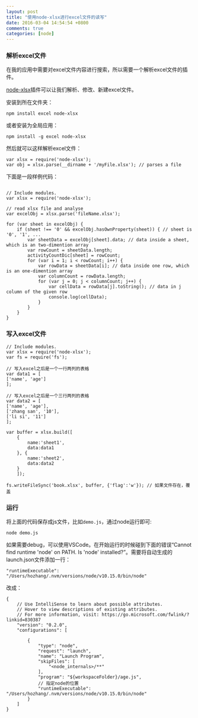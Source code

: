 ```yaml
---
layout: post
title: "使用node-xlsx进行excel文件的读写"
date: 2016-03-04 14:54:54 +0800
comments: true
categories: [node]
---
```


### 解析excel文件
在我的应用中需要对excel文件内容进行搜索，所以需要一个解析excel文件的插件。

[node-xlsx](https://www.npmjs.com/package/node-xlsx)插件可以让我们解析、修改、新建excel文件。

<!-- more -->

安装到所在文件夹：

```
npm install excel node-xlsx
```

或者安装为全局应用：

```
npm install -g excel node-xlsx
```

然后就可以这样解析excel文件：

```
var xlsx = require('node-xlsx');
var obj = xlsx.parse(__dirname + '/myFile.xlsx'); // parses a file 
```

下面是一段样例代码：

```

// Include modules.
var xlsx = require('node-xlsx');

// read xlsx file and analyse
var excelObj = xlsx.parse('fileName.xlsx');

for (var sheet in excelObj) {
	if (sheet !== '0' && excelObj.hasOwnProperty(sheet)) { // sheet is '0', '1', ...
		var sheetData = excelObj[sheet].data; // data inside a sheet, which is an two-dimention array
		var rowCount = sheetData.length;
		activityCountDic[sheet] = rowCount;
		for (var i = 1; i < rowCount; i++) {
			var rowData = sheetData[i]; // data inside one row, which is an one-dimention array
			var columnCount = rowData.length;
			for (var j = 0; j < columnCount; j++) {
				var cellData = rowData[j].toString(); // data in j column of the given row
				console.log(cellData);
			}
		}
	}
}
```

### 写入excel文件

```
// Include modules.
var xlsx = require('node-xlsx');
var fs = require('fs');

// 写入excel之后是一个一行两列的表格
var data1 = [
['name', 'age']
];

// 写入excel之后是一个三行两列的表格
var data2 = [
['name', 'age'], 
['zhang san', '10'], 
['li si', '11']
];

var buffer = xlsx.build([
	{
		name:'sheet1',
		data:data1
	}, {
		name:'sheet2',
		data:data2
	}
	]);

fs.writeFileSync('book.xlsx', buffer, {'flag':'w'}); // 如果文件存在，覆盖
```

### 运行

将上面的代码保存成js文件，比如`demo.js`，通过node运行即可:

```
node demo.js
```

如果需要debug，可以使用VSCode。在开始运行的时候碰到下面的错误“Cannot find runtime 'node' on PATH. Is 'node' installed?”。需要将自动生成的launch.json文件添加一行：

```
"runtimeExecutable": "/Users/hozhang/.nvm/versions/node/v10.15.0/bin/node"
```
改成：

```
{
    // Use IntelliSense to learn about possible attributes.
    // Hover to view descriptions of existing attributes.
    // For more information, visit: https://go.microsoft.com/fwlink/?linkid=830387
    "version": "0.2.0",
    "configurations": [

        {
            "type": "node",
            "request": "launch",
            "name": "Launch Program",
            "skipFiles": [
                "<node_internals>/**"
            ],
            "program": "${workspaceFolder}/age.js",
			// 指定node的位置
            "runtimeExecutable": "/Users/hozhang/.nvm/versions/node/v10.15.0/bin/node"
        }
    ]
}
```